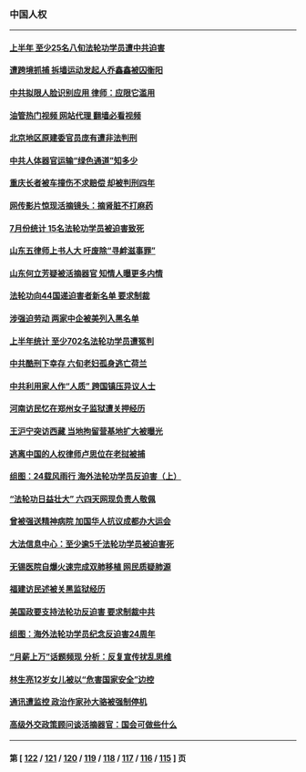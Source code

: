 ### 中国人权
---
#### [上半年 至少25名八旬法轮功学员遭中共迫害](../../pages/ncid278/n14048655.md?08110845) 
#### [遭跨境抓捕 拆墙运动发起人乔鑫鑫被囚衡阳](../../pages/ncid278/n14051147.md?08110845) 
#### [中共拟限人脸识别应用 律师：应限它滥用](../../pages/ncid278/n14050613.md?08110845) 
#### [油管热门视频 网站代理 翻墙必看视频](http://138.2.39.72:81/youtube.html?epic-marker?08110845)
#### [北京地区原建委官员庞有遭非法判刑](../../pages/ncid278/n14049897.md?08110845) 
#### [中共人体器官运输“绿色通道”知多少](../../pages/ncid278/n14049098.md?08110845) 
#### [重庆长者被车撞伤不求赔偿 却被判刑四年](../../pages/ncid278/n14049521.md?08110845) 
#### [网传影片惊现活摘镜头：摘肾脏不打麻药](../../pages/ncid278/n14048671.md?08110845) 
#### [7月份统计 15名法轮功学员被迫害致死](../../pages/ncid278/n14048158.md?08110845) 
#### [山东五律师上书人大 吁废除“寻衅滋事罪”](../../pages/ncid278/n14048338.md?08110845) 
#### [山东何立芳疑被活摘器官 知情人曝更多内情](../../pages/ncid278/n14047530.md?08110845) 
#### [法轮功向44国递迫害者新名单 要求制裁](../../pages/ncid278/n14046082.md?08110845) 
#### [涉强迫劳动 两家中企被美列入黑名单](../../pages/ncid278/n14045950.md?08110845) 
#### [上半年统计 至少702名法轮功学员遭冤判](../../pages/ncid278/n14045278.md?08110845) 
#### [中共酷刑下幸存 六旬老妇孤身逃亡荷兰](../../pages/ncid278/n14041415.md?08110845) 
#### [中共利用家人作“人质” 跨国镇压异议人士](../../pages/ncid278/n14044867.md?08110845) 
#### [河南访民忆在郑州女子监狱遭关押经历](../../pages/ncid278/n14044743.md?08110845) 
#### [王沪宁突访西藏 当地拘留营基地扩大被曝光](../../pages/ncid278/n14043963.md?08110845) 
#### [逃离中国的人权律师卢思位在老挝被捕](../../pages/ncid278/n14043849.md?08110845) 
#### [组图：24载风雨行 海外法轮功学员反迫害（上）](../../pages/ncid278/n14031583.md?08110845) 
#### [“法轮功日益壮大” 六四天网现负责人敬佩](../../pages/ncid278/n14043464.md?08110845) 
#### [曾被强送精神病院 加国华人抗议成都办大运会](../../pages/ncid278/n14043386.md?08110845) 
#### [大法信息中心：至少逾5千法轮功学员被迫害死](../../pages/ncid278/n14043255.md?08110845) 
#### [无锡医院自爆火速完成双肺移植 网民质疑肺源](../../pages/ncid278/n14041831.md?08110845) 
#### [福建访民述被关黑监狱经历](../../pages/ncid278/n14042942.md?08110845) 
#### [美国政要支持法轮功反迫害 要求制裁中共](../../pages/ncid278/n14042656.md?08110845) 
#### [组图：海外法轮功学员纪念反迫害24周年](../../pages/ncid278/n14037675.md?08110845) 
#### [“月薪上万”话题频现 分析：反复宣传扰乱思维](../../pages/ncid278/n14042204.md?08110845) 
#### [林生亮12岁女儿被以“危害国家安全”边控](../../pages/ncid278/n14042116.md?08110845) 
#### [通讯遭监控 政治作家孙大骆被强制停机](../../pages/ncid278/n14041804.md?08110845) 
#### [高级外交政策顾问谈活摘器官：国会可做些什么](../../pages/ncid278/n14041396.md?08110845) 

---
#### 第 [ [122](./122.md?08110845) / [121](./121.md?08110845) / [120](./120.md?08110845) / [119](./119.md?08110845) / [118](./118.md?08110845) / [117](./117.md?08110845) / [116](./116.md?08110845) / [115](./115.md?08110845) ] 页
